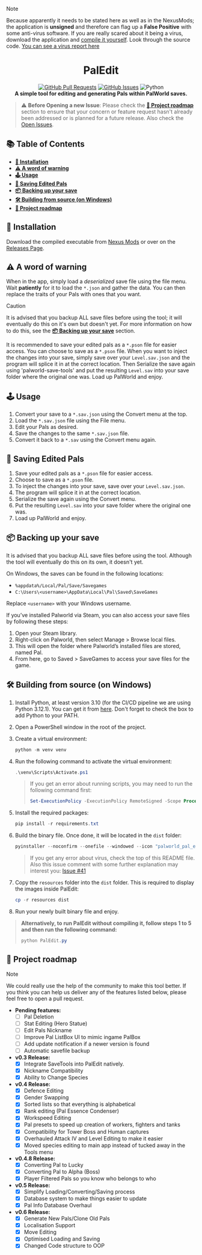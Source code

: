 > [!NOTE]
> Because apparently it needs to be stated here as well as in the NexusMods; the application is __unsigned__ and therefore can flag up a __False Positive__ with some anti-virus software. If you are really scared about it being a virus, download the application and [compile it yourself](#️-building-from-source-on-windows). Look through the source code. [You can see a virus report here](https://www.virustotal.com/gui/file/d20dcab42b8ba55442c27c16235c27fb80d16f7494ee32a790767a2eb38ceefb)

<h1 align="center">PalEdit</h1>

<div align="center">

[![GitHub Pull Requests](https://img.shields.io/github/issues-pr/EternalWraith/PalEdit.svg)](https://github.com/EternalWraith/PalEdit/pulls)
[![GitHub Issues](https://img.shields.io/github/issues/EternalWraith/PalEdit.svg)](https://github.com/EternalWraith/PalEdit/issues)
![Python](https://img.shields.io/badge/python-FFD43B.svg?&logo=python&logoColor=ffde57&color=4584b6)
<br>
**A simple tool for editing and generating Pals within PalWorld saves.**

</div>

> ⚠️ **Before Opening a new Issue**: Please check the [**🚧 Project roadmap**](#-project-roadmap) section to ensure that your concern or feature request hasn't already been addressed or is planned for a future release. Also check the [Open Issues](https://github.com/EternalWraith/PalEdit/issues).

## **📚 Table of Contents**

- [**🚀 Installation**](#-installation)
- [**⚠️ A word of warning**](#️-a-word-of-warning)
- [**🕹️ Usage**](#️-usage)
- [**💾 Saving Edited Pals**](#-saving-edited-pals)
- [**📦 Backing up your save**](#-backing-up-your-save)
- [**🛠️ Building from source (on Windows)**](#️-building-from-source-on-windows)
- [**🚧 Project roadmap**](#-project-roadmap)

## **🚀 Installation**

Download the compiled executable from [Nexus Mods](https://www.nexusmods.com/palworld/mods/104) or over on the [Releases Page](https://github.com/EternalWraith/PalEdit/releases).

## **⚠️ A word of warning**

When in the app, simply load a _deserialized_ save file using the file menu. Wait **patiently** for it to load the `*.json` and gather the data.
You can then replace the traits of your Pals with ones that you want.

> [!CAUTION]
> It is advised that you backup ALL save files before using the tool; it will eventually do this on it's own but doesn't yet.
> For more information on how to do this, see the [**📦 Backing up your save**](#-backing-up-your-save) section.

It is recommended to save your edited pals as a `*.pson` file for easier access. You can choose to save as a `*.pson` file. When you want to inject the changes into your save, simply save over your `Level.sav.json` and the program will splice it in at the correct location. Then Serialize the save again using 'palworld-save-tools' and put the resulting `Level.sav` into your save folder where the original one was. Load up PalWorld and enjoy.

## **🕹️ Usage**

1. Convert your save to a `*.sav.json` using the Convert menu at the top.
2. Load the `*.sav.json` file using the File menu.
3. Edit your Pals as desired.
4. Save the changes to the same `*.sav.json` file.
5. Convert it back to a `*.sav` using the Convert menu again.

## **💾 Saving Edited Pals**

1. Save your edited pals as a `*.pson` file for easier access.
2. Choose to save as a `*.pson` file.
3. To inject the changes into your save, save over your `Level.sav.json`.
4. The program will splice it in at the correct location.
5. Serialize the save again using the Convert menu.
6. Put the resulting `Level.sav` into your save folder where the original one was.
7. Load up PalWorld and enjoy.

## **📦 Backing up your save**

It is advised that you backup ALL save files before using the tool. Although the tool will eventually do this on its own, it doesn't yet.

On Windows, the saves can be found in the following locations:

- `%appdata%/Local/Pal/Save/Savegames`
- `C:\Users\<username>\AppData\Local\Pal\Saved\SaveGames`

Replace `<username>` with your Windows username.

If you’ve installed Palworld via Steam, you can also access your save files by following these steps:

1. Open your Steam library.
2. Right-click on Palworld, then select Manage > Browse local files.
3. This will open the folder where Palworld’s installed files are stored, named Pal.
4. From here, go to Saved > SaveGames to access your save files for the game.

## **🛠️ Building from source (on Windows)**

1. Install Python, at least version 3.10 (for the CI/CD pipeline we are using Python 3.12.1). You can get it from [here](https://www.python.org/downloads/windows/). Don't forget to check the box to add Python to your PATH.
2. Open a PowerShell window in the root of the project.
3. Create a virtual environment:

    ```powershell
    python -m venv venv
    ```

4. Run the following command to activate the virtual environment:

    ```powershell
    .\venv\Scripts\Activate.ps1
    ```

    > If you get an error about running scripts, you may need to run the following command first:
    >
    > ```powershell
    > Set-ExecutionPolicy -ExecutionPolicy RemoteSigned -Scope Process
    > ```

5. Install the required packages:

    ```powershell
    pip install -r requirements.txt
    ```

6. Build the binary file. Once done, it will be located in the `dist` folder:

    ```powershell
    pyinstaller --noconfirm --onefile --windowed --icon "palworld_pal_edit/resources/MossandaIcon.ico" --hidden-import=PIL "PalEdit.py"
    ```

    > If you get any error about virus, check the top of this README file. Also this issue comment with some further explanation may interest you: [Issue #41](https://github.com/EternalWraith/PalEdit/issues/41#issuecomment-1914567848)

7. Copy the `resources` folder into the `dist` folder. This is required to display the images inside PalEdit:

    ```powershell
    cp -r resources dist
    ```

8. Run your newly built binary file and enjoy.

> **Alternatively, to run PalEdit without compiling it, follow steps 1 to 5 and then run the following command:**
>
>    ```powershell
>    python PalEdit.py
>    ```

## **🚧 Project roadmap**

> [!NOTE]
> We could really use the help of the community to make this tool better.
> If you think you can help us deliver any of the features listed below, please feel free to open a pull request.

- **Pending features:**
  - [ ] Pal Deletion
  - [ ] Stat Editing (Hero Statue)
  - [ ] Edit Pals Nickname
  - [ ] Improve Pal ListBox UI to mimic ingame PalBox
  - [ ] Add update notification if a newer version is found
  - [ ] Automatic savefile backup

- **v0.3 Release:**
  - [x] Integrate SaveTools into PalEdit natively.
  - [x] Nickname Compatibility
  - [x] Ability to Change Species

- **v0.4 Release:**
  - [x] Defence Editing
  - [x] Gender Swapping
  - [x] Sorted lists so that everything is alphabetical
  - [x] Rank editing (Pal Essence Condenser)
  - [x] Workspeed Editing
  - [x] Pal presets to speed up creation of workers, fighters and tanks
  - [x] Compatibility for Tower Boss and Human captures
  - [x] Overhauled Attack IV and Level Editing to make it easier
  - [x] Moved species editing to main app instead of tucked away in the Tools menu

- **v0.4.8 Release:**
  - [x] Converting Pal to Lucky
  - [x] Converting Pal to Alpha (Boss)
  - [x] Player Filtered Pals so you know who belongs to who

- **v0.5 Release:**
  - [x] Simplify Loading/Converting/Saving process
  - [x] Database system to make things easier to update
  - [x] Pal Info Database Overhaul
 
- **v0.6 Release:**
  - [x] Generate New Pals/Clone Old Pals
  - [x] Localisation Support
  - [x] Move Editing
  - [X] Optimised Loading and Saving
  - [X] Changed Code structure to OOP
